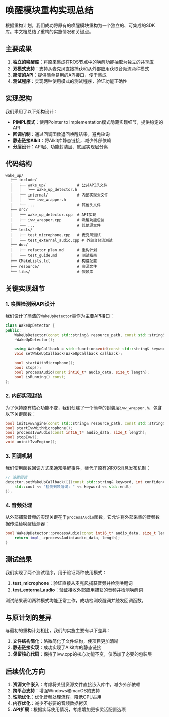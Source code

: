 # 唤醒模块重构实现总结

根据重构计划，我们成功将原有的唤醒模块重构为一个独立的、可集成的SDK库。本文档总结了重构的实施情况和关键点。

## 主要成果

1. **独立的唤醒库**：将原来集成在ROS节点中的唤醒功能抽取为独立的共享库
2. **双模式支持**：支持从麦克风直接捕获和从外部应用获取音频流两种模式
3. **简洁的API**：提供简单易用的API接口，便于集成
4. **测试程序**：实现两种使用模式的测试程序，验证功能正确性

## 实现架构

我们采用了以下架构设计：

- **PIMPL模式**：使用Pointer to Implementation模式隐藏实现细节，提供稳定的API
- **回调机制**：通过回调函数返回唤醒结果，避免轮询
- **静态链接AIkit**：将AIkit库静态链接，减少外部依赖
- **分层设计**：API层、功能封装层、底层实现层分离

## 代码结构

```
wake_up/
  ├── include/
  │   ├── wake_up/              # 公共API头文件
  │   │   └── wake_up_detector.h
  │   ├── internal/             # 内部实现头文件
  │   │   └── ivw_wrapper.h
  │   └── ...                   # 其他头文件
  ├── src/
  │   ├── wake_up_detector.cpp  # API实现
  │   ├── ivw_wrapper.cpp       # 唤醒功能包装
  │   └── ...                   # 其他源文件
  ├── tests/
  │   ├── test_microphone.cpp   # 麦克风测试
  │   └── test_external_audio.cpp # 外部音频流测试
  ├── doc/
  │   ├── refactor_plan.md      # 重构计划
  │   └── test_guide.md         # 测试指南
  ├── CMakeLists.txt            # 构建配置
  ├── resource/                 # 资源文件
  └── libs/                     # 依赖库
```

## 关键实现细节

### 1. 唤醒检测器API设计

我们设计了简洁的`WakeUpDetector`类作为主要API接口：

```cpp
class WakeUpDetector {
public:
    WakeUpDetector(const std::string& resource_path, const std::string& keyword_file);
    ~WakeUpDetector();
    
    using WakeUpCallback = std::function<void(const std::string& keyword, int confidence)>;
    void setWakeUpCallback(WakeUpCallback callback);
    
    bool startWithMicrophone();
    bool stop();
    bool processAudio(const int16_t* audio_data, size_t length);
    bool isRunning() const;
};
```

### 2. 内部实现封装

为了保持原有核心功能不变，我们创建了一个简单的封装层`ivw_wrapper.h`，包含以下关键函数：

```cpp
bool initIvwEngine(const std::string& resource_path, const std::string& keyword_file, IvwCallback callback);
bool startIvwWithMicrophone();
bool processIvwAudio(const int16_t* audio_data, size_t length);
bool stopIvw();
void uninitIvwEngine();
```

### 3. 回调机制

我们使用函数回调方式来通知唤醒事件，替代了原有的ROS消息发布机制：

```cpp
// 设置回调
detector.setWakeUpCallback([](const std::string& keyword, int confidence) {
    std::cout << "检测到唤醒词: " << keyword << std::endl;
});
```

### 4. 音频处理

从外部捕获音频的实现关键在于`processAudio`函数，它允许将外部采集的音频数据传递给唤醒检测器：

```cpp
bool WakeUpDetector::processAudio(const int16_t* audio_data, size_t length) {
    return impl_->processAudio(audio_data, length);
}
```

## 测试结果

我们实现了两个测试程序，用于验证两种使用模式：

1. **test_microphone**：验证直接从麦克风捕获音频并检测唤醒词
2. **test_external_audio**：验证接收外部应用捕获的音频并检测唤醒词

测试结果表明两种模式均能正常工作，成功检测唤醒词并触发回调函数。

## 与原计划的差异

与最初的重构计划相比，我们的实施主要有以下差异：

1. **文件结构简化**：略微简化了文件结构，使项目更加清晰
2. **静态链接实现**：成功实现了AIkit库的静态链接
3. **保留核心代码**：保持了ivw.cpp的核心功能不变，仅添加了必要的包装层

## 后续优化方向

1. **资源文件嵌入**：考虑将关键资源文件直接嵌入库中，减少外部依赖
2. **跨平台支持**：增强Windows和macOS的支持
3. **性能优化**：优化音频处理流程，降低CPU占用
4. **内存优化**：减少不必要的音频数据拷贝
5. **API扩展**：根据实际使用情况，考虑增加更多灵活配置选项 